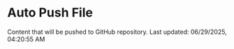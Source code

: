 # Auto Push File

Content that will be pushed to GitHub repository.
Last updated: 06/29/2025, 04:20:55 AM